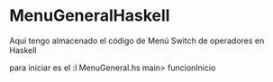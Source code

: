 # MenuGeneralHaskell
Aqui tengo almacenado el código de Menú Switch de operadores en Haskell

para iniciar es el 
:l MenuGeneral.hs
main>  funcionInicio
